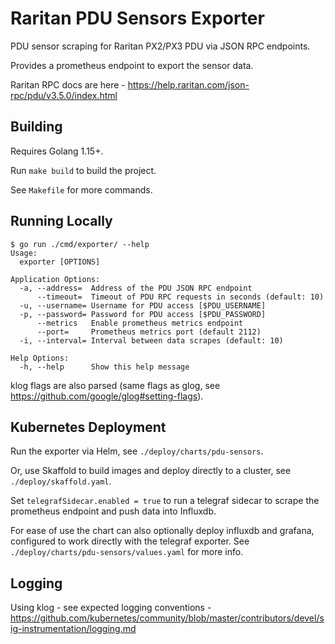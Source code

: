 # Raritan PDU Sensors Exporter

PDU sensor scraping for Raritan PX2/PX3 PDU via JSON RPC endpoints.

Provides a prometheus endpoint to export the sensor data.

Raritan RPC docs are here - https://help.raritan.com/json-rpc/pdu/v3.5.0/index.html

## Building

Requires Golang 1.15+.

Run `make build` to build the project.

See `Makefile` for more commands.

## Running Locally

```
$ go run ./cmd/exporter/ --help
Usage:
  exporter [OPTIONS]

Application Options:
  -a, --address=  Address of the PDU JSON RPC endpoint
      --timeout=  Timeout of PDU RPC requests in seconds (default: 10)
  -u, --username= Username for PDU access [$PDU_USERNAME]
  -p, --password= Password for PDU access [$PDU_PASSWORD]
      --metrics   Enable prometheus metrics endpoint
      --port=     Prometheus metrics port (default 2112)
  -i, --interval= Interval between data scrapes (default: 10)

Help Options:
  -h, --help      Show this help message
```

klog flags are also parsed (same flags as glog, see https://github.com/google/glog#setting-flags).

## Kubernetes Deployment

Run the exporter via Helm, see `./deploy/charts/pdu-sensors`.

Or, use Skaffold to build images and deploy directly to a cluster, see `./deploy/skaffold.yaml`.

Set `telegrafSidecar.enabled = true` to run a telegraf sidecar to scrape the prometheus endpoint and push data into Influxdb.

For ease of use the chart can also optionally deploy influxdb and grafana, configured to work directly 
with the telegraf exporter. See `./deploy/charts/pdu-sensors/values.yaml` for more info.

## Logging

Using klog - see expected logging conventions - https://github.com/kubernetes/community/blob/master/contributors/devel/sig-instrumentation/logging.md